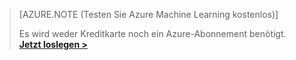 >[AZURE.NOTE (Testen Sie Azure Machine Learning kostenlos)]
>
>Es wird weder Kreditkarte noch ein Azure-Abonnement benötigt. <a href="https://studio.azureml.net/Home" target="_blank">**Jetzt loslegen >**</a>

<!---HONumber=58_postMigration-->
